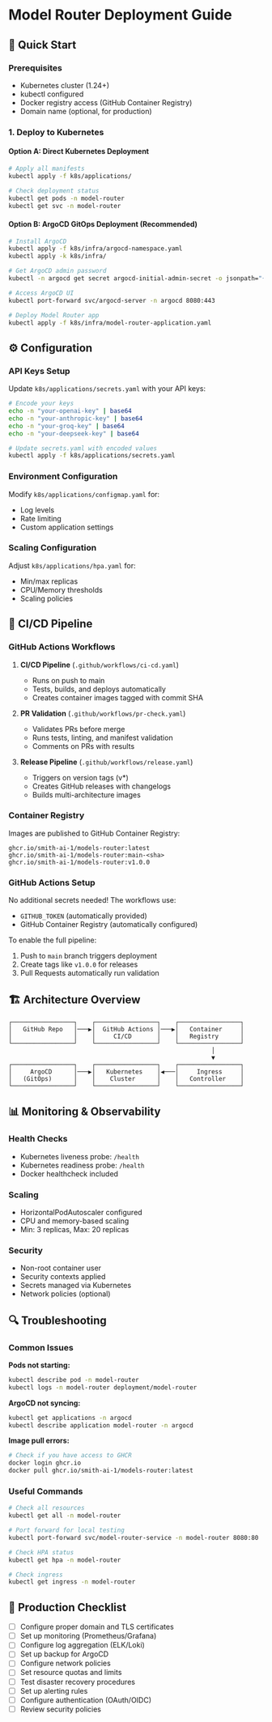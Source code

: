 # Model Router Deployment Guide

## 🚀 Quick Start

### Prerequisites
- Kubernetes cluster (1.24+)
- kubectl configured
- Docker registry access (GitHub Container Registry)
- Domain name (optional, for production)

### 1. Deploy to Kubernetes

#### Option A: Direct Kubernetes Deployment
```bash
# Apply all manifests
kubectl apply -f k8s/applications/

# Check deployment status
kubectl get pods -n model-router
kubectl get svc -n model-router
```

#### Option B: ArgoCD GitOps Deployment (Recommended)
```bash
# Install ArgoCD
kubectl apply -f k8s/infra/argocd-namespace.yaml
kubectl apply -k k8s/infra/

# Get ArgoCD admin password
kubectl -n argocd get secret argocd-initial-admin-secret -o jsonpath="{.data.password}" | base64 -d

# Access ArgoCD UI
kubectl port-forward svc/argocd-server -n argocd 8080:443

# Deploy Model Router app
kubectl apply -f k8s/infra/model-router-application.yaml
```

## ⚙️ Configuration

### API Keys Setup
Update `k8s/applications/secrets.yaml` with your API keys:
```bash
# Encode your keys
echo -n "your-openai-key" | base64
echo -n "your-anthropic-key" | base64
echo -n "your-groq-key" | base64
echo -n "your-deepseek-key" | base64

# Update secrets.yaml with encoded values
kubectl apply -f k8s/applications/secrets.yaml
```

### Environment Configuration
Modify `k8s/applications/configmap.yaml` for:
- Log levels
- Rate limiting
- Custom application settings

### Scaling Configuration
Adjust `k8s/applications/hpa.yaml` for:
- Min/max replicas
- CPU/Memory thresholds
- Scaling policies

## 🔧 CI/CD Pipeline

### GitHub Actions Workflows

1. **CI/CD Pipeline** (`.github/workflows/ci-cd.yaml`)
   - Runs on push to main
   - Tests, builds, and deploys automatically
   - Creates container images tagged with commit SHA

2. **PR Validation** (`.github/workflows/pr-check.yaml`)
   - Validates PRs before merge
   - Runs tests, linting, and manifest validation
   - Comments on PRs with results

3. **Release Pipeline** (`.github/workflows/release.yaml`)
   - Triggers on version tags (v*)
   - Creates GitHub releases with changelogs
   - Builds multi-architecture images

### Container Registry
Images are published to GitHub Container Registry:
```
ghcr.io/smith-ai-1/models-router:latest
ghcr.io/smith-ai-1/models-router:main-<sha>
ghcr.io/smith-ai-1/models-router:v1.0.0
```

### GitHub Actions Setup
No additional secrets needed! The workflows use:
- `GITHUB_TOKEN` (automatically provided)
- GitHub Container Registry (automatically configured)

To enable the full pipeline:
1. Push to `main` branch triggers deployment
2. Create tags like `v1.0.0` for releases
3. Pull Requests automatically run validation

## 🏗️ Architecture Overview

```
┌─────────────────┐    ┌─────────────────┐    ┌─────────────────┐
│   GitHub Repo   │───▶│  GitHub Actions │───▶│   Container     │
│                 │    │     CI/CD       │    │   Registry      │
└─────────────────┘    └─────────────────┘    └─────────────────┘
                                                        │
                                                        ▼
┌─────────────────┐    ┌─────────────────┐    ┌─────────────────┐
│     ArgoCD      │───▶│   Kubernetes    │◀───│     Ingress     │
│   (GitOps)      │    │    Cluster      │    │   Controller    │
└─────────────────┘    └─────────────────┘    └─────────────────┘
```

## 📊 Monitoring & Observability

### Health Checks
- Kubernetes liveness probe: `/health`
- Kubernetes readiness probe: `/health`
- Docker healthcheck included

### Scaling
- HorizontalPodAutoscaler configured
- CPU and memory-based scaling
- Min: 3 replicas, Max: 20 replicas

### Security
- Non-root container user
- Security contexts applied
- Secrets managed via Kubernetes
- Network policies (optional)

## 🔍 Troubleshooting

### Common Issues

**Pods not starting:**
```bash
kubectl describe pod -n model-router
kubectl logs -n model-router deployment/model-router
```

**ArgoCD not syncing:**
```bash
kubectl get applications -n argocd
kubectl describe application model-router -n argocd
```

**Image pull errors:**
```bash
# Check if you have access to GHCR
docker login ghcr.io
docker pull ghcr.io/smith-ai-1/models-router:latest
```

### Useful Commands
```bash
# Check all resources
kubectl get all -n model-router

# Port forward for local testing
kubectl port-forward svc/model-router-service -n model-router 8080:80

# Check HPA status
kubectl get hpa -n model-router

# Check ingress
kubectl get ingress -n model-router
```

## 🎯 Production Checklist

- [ ] Configure proper domain and TLS certificates
- [ ] Set up monitoring (Prometheus/Grafana)
- [ ] Configure log aggregation (ELK/Loki)
- [ ] Set up backup for ArgoCD
- [ ] Configure network policies
- [ ] Set resource quotas and limits
- [ ] Test disaster recovery procedures
- [ ] Set up alerting rules
- [ ] Configure authentication (OAuth/OIDC)
- [ ] Review security policies